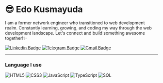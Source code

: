 # :sunglasses: Edo Kusmayuda

I am a former network engineer who transitioned to web development realm. Constantly learning, growing, and coding my way through the web development landscape. Let's connect and build something awesome together!✨

[![Linkedin Badge](https://img.shields.io/badge/-LinkedIn-blue?style=flat-square&logo=Linkedin&logoColor=white&link=https://www.linkedin.com/in/edokusmayuda/)](https://www.linkedin.com/in/edokusmayuda/)
[![Telegram Badge](https://img.shields.io/badge/-Telegram-1ca0f1?style=flat-square&labelColor=1ca0f1&logo=telegram&logoColor=white&link=https://t.me/edokusmayuda)](https://t.me/edokusmayuda)
[![Gmail Badge](https://img.shields.io/badge/-Gmail-c14438?style=flat-square&logo=Gmail&logoColor=white&link=mailto:kusmayuda.edo@gmail.com)](mailto:kusmayuda.edo@gmail.com)

***

### Language I use
![HTML5](https://img.shields.io/badge/-HTML5-000000?style=flat-square&logo=html5)
![CSS3](https://img.shields.io/badge/CSS3-000000?style=flat-square&logo=css3)
![JavaScript](https://img.shields.io/badge/-JavaScript-000000?style=flat-square&logo=javascript)
![TypeScript](https://img.shields.io/badge/-TypeScript-000000?style=flat-square&logo=typescript)
![SQL](https://img.shields.io/badge/-SQL-000000?style=flat-square&logo=postgresql)
